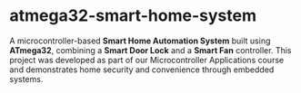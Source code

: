 # atmega32-smart-home-system
A microcontroller-based **Smart Home Automation System** built using **ATmega32**, combining a **Smart Door Lock** and a **Smart Fan** controller. This project was developed as part of our Microcontroller Applications course and demonstrates home security and convenience through embedded systems.
